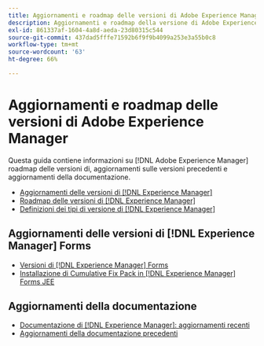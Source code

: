```yaml
---
title: Aggiornamenti e roadmap delle versioni di Adobe Experience Manager
description: Aggiornamenti e roadmap della versione di Adobe Experience Manager.
exl-id: 861337af-1604-4a8d-aeda-23d80315c544
source-git-commit: 437dad5fffe71592b6f9f9b4099a253e3a55b0c8
workflow-type: tm+mt
source-wordcount: '63'
ht-degree: 66%

---
```


# Aggiornamenti e roadmap delle versioni di Adobe Experience Manager

Questa guida contiene informazioni su [!DNL Adobe Experience Manager] roadmap delle versioni di, aggiornamenti sulle versioni precedenti e aggiornamenti della documentazione.

* [Aggiornamenti delle versioni di [!DNL Experience Manager]](aem-releases-updates.md)
* [Roadmap delle versioni di [!DNL Experience Manager]](update-releases-roadmap.md)
* [Definizioni dei tipi di versione di [!DNL Experience Manager]](update-release-vehicle-definitions.md)

## Aggiornamenti delle versioni di [!DNL Experience Manager] Forms

* [Versioni di [!DNL Experience Manager] Forms](aem-forms-releases.md)
* [Installazione di Cumulative Fix Pack in [!DNL Experience Manager] Forms JEE](install-cfp-aem-forms-jee.md)

## Aggiornamenti della documentazione

* [Documentazione di [!DNL Experience Manager]: aggiornamenti recenti](documentation-updates.md)
* [Aggiornamenti della documentazione precedenti](previous-documentation-updates.md)
